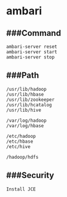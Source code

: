 ambari
========

###Command
----------------------
```
ambari-server reset
ambari-server start
ambari-server stop
```

###Path
----------------------
```
/usr/lib/hadoop
/usr/lib/hbase
/usr/lib/zookeeper
/usr/lib/hcatalog
/usr/lib/hive

/var/log/hadoop
/var/log/hbase

/etc/hadoop
/etc/hbase
/etc/hive

/hadoop/hdfs
```

###Security
----------------------
```
Install JCE
```
